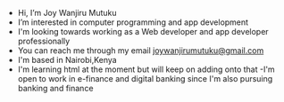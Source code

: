 -  Hi, I’m Joy Wanjiru Mutuku 
-  I’m interested in computer programming and app development 
- I'm looking towards working as a Web developer and app developer professionally 
- You can reach me through my email joywanjirumutuku@gmail.com 
- I'm based in Nairobi,Kenya
- I'm learning html at the moment but will keep on adding onto that
-I'm open to work in e-finance and digital banking since I'm also pursuing banking and finance 
<!---
joy5474/joy5474 is a ✨ special ✨ repository because its `README.md` (this file) appears on your GitHub profile.
You can click the Preview link to take a look at your changes.
--->
